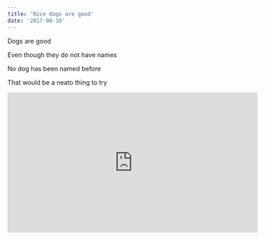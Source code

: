 ```yaml
---
title: 'Nice dogs are good'
date: '2017-08-10'
---
```


Dogs are good

Even though they do not have names

No dog has been named before

That would be a neato thing to try

<iframe width="560" height="315" src="https://www.youtube.com/embed/4n0xNbfJLR8" frameborder="0" allowfullscreen></iframe>
